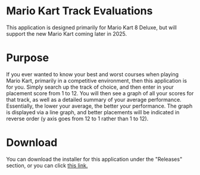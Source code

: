 # Mario Kart Track Evaluations
This application is designed primarily for Mario Kart 8 Deluxe, but will support the new Mario Kart coming later in 2025.

# Purpose
If you ever wanted to know your best and worst courses when playing Mario Kart, primarily in a competitive environment, then this application is for you.  Simply search up the track of choice, and then enter in your placement score from 1 to 12.  You will then see a graph of all your scores for that track, as well as a detailed summary of your average performance.  Essentially, the lower your average, the better your performance.  The graph is displayed via a line graph, and better placements will be indicated in reverse order (y axis goes from 12 to 1 rather than 1 to 12).

# Download
You can download the installer for this application under the "Releases" section, or you can click [this link.](https://github.com/BaoPun/MarioKart-TrackEvaluations/releases/tag/MK8D-1.5)
